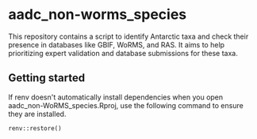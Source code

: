 # aadc_non-worms_species
This repository contains a script to identify Antarctic taxa and check their presence in databases like GBIF, WoRMS, and RAS. It aims to help prioritizing expert validation and database submissions for these taxa.
## Getting started 
If renv doesn't automatically install dependencies when you open aadc_non-WoRMS_species.Rproj, use the following command to ensure they are installed.
```{r}
renv::restore()
```
